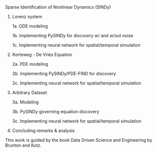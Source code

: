 Sparse Identification of Nonlinear Dynamics (SINDy)

1. Lorenz system

    1a. ODE modeling
  
    1b. Implementing PySINDy for discovery w/ and w/out noise
  
    1c. Implementing neural network for spatial/temporal simulation

2. Korteweg - De Vries Equation

    2a. PDE modeling
  
    2b. Implementing PySINDy/PDE-FIND for discovery
  
    2c. Implementing neural network for spatial/temporal simulation
  
3. Arbitrary Dataset

    3a. Modeling
  
    3b. PySINDy governing equation discovery
  
    3c. Implementing neural network for spatial/temporal simulation
  
4. Concluding remarks & analysis


This work is guided by the book Data Driven Science and Engineering by Brunton and Kutz.
